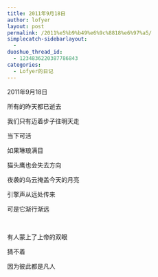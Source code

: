 ```yaml
---
title: 2011年9月18日
author: lofyer
layout: post
permalink: /2011%e5%b9%b49%e6%9c%8818%e6%97%a5/
simplecatch-sidebarlayout:
  - 
duoshuo_thread_id:
  - 1234836220387786843
categories:
  - Lofyer的日记
---
```

2011年9月18日

所有的昨天都已逝去

我们只有迈着步子往明天走

当下可活

如果琳琅满目

猫头鹰也会失去方向

夜袭的乌云掩盖今天的月亮

引擎声从远处传来

可是它渐行渐远

&nbsp;

有人蒙上了上帝的双眼

猜不着

因为彼此都是凡人